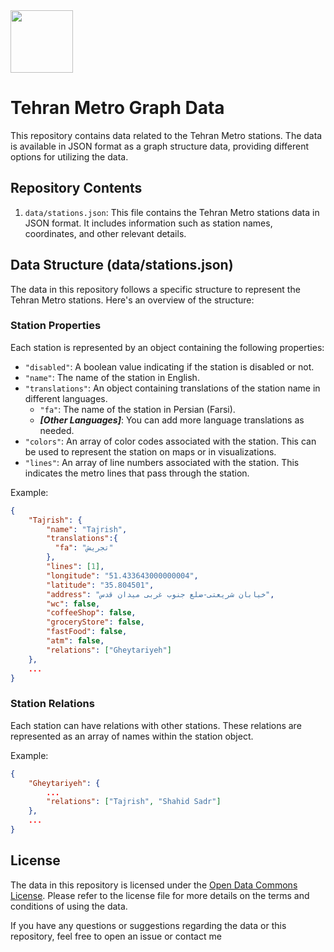 <img width="100px" src="https://upload.wikimedia.org/wikipedia/commons/thumb/7/75/Tehran_Metro_Logo.svg/200px-Tehran_Metro_Logo.svg.png"/>

# Tehran Metro Graph Data

This repository contains data related to the Tehran Metro stations. The data is available in JSON format as a graph structure data, providing different options for utilizing the data.

## Repository Contents

1. `data/stations.json`: This file contains the Tehran Metro stations data in JSON format. It includes information such as station names, coordinates, and other relevant details.

## Data Structure (data/stations.json)

The data in this repository follows a specific structure to represent the Tehran Metro stations. Here's an overview of the structure:

### Station Properties

Each station is represented by an object containing the following properties:

- `"disabled"`: A boolean value indicating if the station is disabled or not.
- `"name"`: The name of the station in English.
- `"translations"`: An object containing translations of the station name in different languages.
  - `"fa"`: The name of the station in Persian (Farsi).
  - ***[Other Languages]***: You can add more language translations as needed.
- `"colors"`: An array of color codes associated with the station. This can be used to represent the station on maps or in visualizations.
- `"lines"`: An array of line numbers associated with the station. This indicates the metro lines that pass through the station.

Example:

```json
{
    "Tajrish": {
        "name": "Tajrish",
        "translations":{
          "fa": "تجریش"
        }, 
        "lines": [1],
        "longitude": "51.433643000000004",
        "latitude": "35.804501",
        "address": "خیابان شریعتی-ضلع جنوب غربی میدان قدس",
        "wc": false,
        "coffeeShop": false,
        "groceryStore": false,
        "fastFood": false,
        "atm": false,
        "relations": ["Gheytariyeh"]
    },
    ...
}
```

### Station Relations

Each station can have relations with other stations. These relations are represented as an array of names within the station object.

Example:

```json
{
    "Gheytariyeh": {
        ...
        "relations": ["Tajrish", "Shahid Sadr"]
    },
    ...
}
```

## License

The data in this repository is licensed under the [Open Data Commons License](https://opendatacommons.org/licenses/). Please refer to the license file for more details on the terms and conditions of using the data.

If you have any questions or suggestions regarding the data or this repository, feel free to open an issue or contact me
